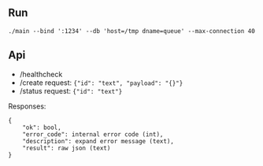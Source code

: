## Run

`./main --bind ':1234' --db 'host=/tmp dname=queue' --max-connection 40`

## Api

* /healthcheck
* /create request: `{"id": "text", "payload": "{}"}`
* /status request: `{"id": "text"}`

Responses:
```
{
    "ok": bool,
    "error_code": internal error code (int),
    "description": expand error message (text),
    "result": raw json (text)
}
```
